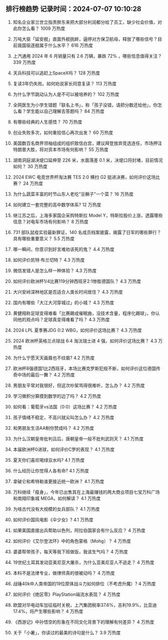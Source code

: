 
## 排行榜趋势 记录时间：2024-07-07 10:10:28
  
  1. 知名企业家兰世立指责胖东来把大部分利润都分给了员工，缺少社会价值，对此你怎么看？ 1009 万热度
    
  2. 万吨大驱「延安舰」直面外舰挑衅，逼停对方保卫航母，释放了哪些信号？目前我国驱逐舰属于什么水平？ 616 万热度
    
  3. 上汽通用 2024 年 6 月销量只有 2.6 万辆，暴跌 72% ，哪些信息值得关注？ 339 万热度
    
  4. 天兵科技可以追赶上SpaceX吗？ 128 万热度
    
  5. 复读3年仍失败。如何劝说家长同意复读？ 113 万热度
    
  6. 为什么字节跳动认为人是不可以被培养的？ 102 万热度
    
  7. 全网医生为小学生错题「联名上书」，称「孩子没错，请把分数还给他」，你怎么看？学生能以自己理解去答题吗？ 84 万热度
    
  8. 有哪些经典的人生感悟？ 70 万热度
    
  9. 创业失败多次，如何重拾信心再次出发？ 60 万热度
    
  10. 美国数百名商界领袖组成的组织致信白宫，建议拜登放弃竞选连任，市场押注特朗普大胜，将对资本市场有何影响？ 55 万热度
    
  11. 湖南洞庭湖决堤口延伸至 226 米，水面落差 0.1 米，决堤口将封堵，目前情况如何？ 30 万热度
    
  12. 2024 EWC 电竞世界杯淘汰赛 TES 2:0 横扫 G2 挺进决赛，如何评价这场比赛？ 24 万热度
    
  13. 为什么蔬菜丰富的时节山东人老吃“豆橛子”一个菜？ 16 万热度
    
  14. 如何建立一套完整的高中数学体系? 12 万热度
    
  15. 继江苏之后，上海多家国企采购特斯拉 Model Y，特斯拉股价上涨，透露哪些信息？对电车市场有何影响？ 8 万热度
    
  16. 731 部队鼠疫实验最新罪证，140 名成员档案披露，揭露了日军的哪些罪行？具有哪些重要意义？ 5.5 万热度
    
  17. 哪一瞬间，你意识到好言难劝该死的鬼？ 4.4 万热度
    
  18. 如何评价凯特·布兰切特？ 4.3 万热度
    
  19. 微信发错人是怎么样一种体验？ 4.3 万热度
    
  20. 如何评价欧洲杯1/4比赛119分钟西班牙2:1惨胜德国队？ 4.3 万热度
    
  21. 大兴安岭深林地区是否适合人类长时间居住？ 4.3 万热度
    
  22. 国内有哪些「大江大河穿城过」的小城？ 4.3 万热度
    
  23. 黄健翔称足球变得难看「比赛踢成催眠曲，没技术含量，程序化踢球」，你认同他的观点吗？足球真变得难看了吗？ 4.3 万热度
    
  24. 2024 LPL 夏季赛JDG 0:2 WBG，如何评价这场比赛？ 4.3 万热度
    
  25. 2024 欧洲杯英格兰点球战 6:4 淘汰瑞士进 4 强，如何评价这场比赛？ 4.3 万热度
    
  26. 为什么宁愿天天画眉也不纹眉? 4.2 万热度
    
  27. 欧洲杯8强德国1比2西班牙，本场比赛克罗斯犯规不断，如何评价这位德国传奇中场的最后一舞？ 4.2 万热度
    
  28. 男朋友平常对我很好，但这次吵架骂得很难听，怎么办？ 4.2 万热度
    
  29. 学习微积分算摸到数学的边了吗？ 4.2 万热度
    
  30. 如何看：葡萄牙vs法国（0:0）这场比赛？ 4.2 万热度
    
  31. 孩子情绪不稳定，不高兴就尖叫怎么办？ 4.2 万热度
    
  32. 和男朋友生活AA制你赞成吗？ 4.2 万热度
    
  33. 为什么汉朝皇帝批判吕后，唐朝皇帝一般不批判武则天？ 4.1 万热度
    
  34. 本届欧洲杯0进球，如何评价C罗的表现？ 4.1 万热度
    
  35. 夏天你们喜欢喝绿豆水吗? 4.1 万热度
    
  36. 什么经历让你觉得人各有命? 4.1 万热度
    
  37. 拿破仑和希特勒谁更接近统一欧洲？ 4.1 万热度
    
  38. 万科继续「瘦身」，今年已出售其在上海最赚钱的两大商业项目七宝万科广场和南翔印象城 MEGA，如何解读？ 4.1 万热度
    
  39. 为啥古代没有大规模的女兵部队？ 4.1 万热度
    
  40. 如何评价国风电影《伞少女》? 4.1 万热度
    
  41. 如果美国直接出兵帮助以色列，阿拉伯国家会有什么反应？ 4 万热度
    
  42. 如何评价《艾尔登法环》中的角色蒙格（Mohg）？ 4 万热度
    
  43. 婆婆帮带孩子，每天等我下班做饭，我该生气吗？ 4 万热度
    
  44. 19世纪土耳其发动亚美尼亚大屠杀，为什么亚美尼亚人不逃走？ 4 万热度
    
  45. 本科不是法律专业，做律师真的很被动吗？ 4 万热度
    
  46. 战锤40k中人类帝国的19位原体战斗力如何排位（不考虑升魔）? 4 万热度
    
  47. 如何评价《绝区零》PlayStation端流水表现？ 4 万热度
    
  48. 欧盟对华电动车加征临时关税，上汽集团税率37.6%，吉利19.9%，比亚迪17.4%，将产生哪些影响？ 4 万热度
    
  49. 《西游记》中孙悟空的形象在不同文化背景下的理解有何差异？ 4 万热度
    
  50. 关于「小暑」，你读过的最美的诗句是什么？ 3.9 万热度
    